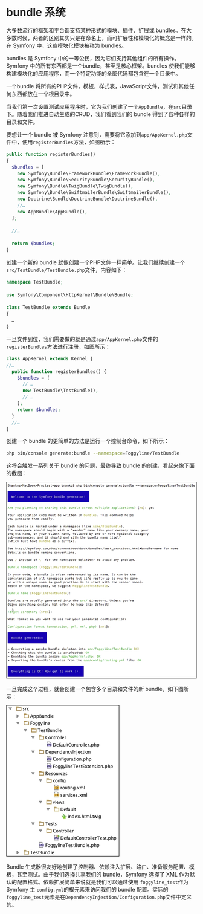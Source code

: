 # bundle 系统

大多数流行的框架和平台都支持某种形式的模块、插件、扩展或 bundles。在大多数时候，两者的区别其实只是在命名上，而可扩展性和模块化的概念是一样的。在 Symfony 中，这些模块化模块被称为 bundles。

bundles 是 Symfony 中的一等公民，因为它们支持其他组件的所有操作。Symfony 中的所有东西都是一个bundle，甚至是核心框架。bundles 使我们能够构建模块化的应用程序，而一个特定功能的全部代码都包含在一个目录中。

一个bundle 将所有的PHP文件，模板，样式表，JavaScript文件，测试和其他任何东西都放在一个根目录中。

当我们第一次设置测试应用程序时，它为我们创建了一个`AppBundle`，在`src`目录下。随着我们推进自动生成的CRUD，我们看到我们的 bundle 得到了各种各样的目录和文件。

要想让一个 bundle 被 Symfony 注意到，需要将它添加到`app/AppKernel.php`文件中，使用`registerBundles`方法，如图所示：

```php
public function registerBundles()
{
  $bundles = [
    new Symfony\Bundle\FrameworkBundle\FrameworkBundle(),
    new Symfony\Bundle\SecurityBundle\SecurityBundle(),
    new Symfony\Bundle\TwigBundle\TwigBundle(),
    new Symfony\Bundle\SwiftmailerBundle\SwiftmailerBundle(),
    new Doctrine\Bundle\DoctrineBundle\DoctrineBundle(),
    //…
    new AppBundle\AppBundle(),
  ];

  //…

  return $bundles;
}
```

创建一个新的 bundle 就像创建一个PHP文件一样简单。让我们继续创建一个`src/TestBundle/TestBundle.php`文件，内容如下：

```php
namespace TestBundle;

use Symfony\Component\HttpKernel\Bundle\Bundle;

class TestBundle extends Bundle
{
  …
}
```

一旦文件到位，我们需要做的就是通过`app/AppKernel.php`文件的`registerBundles`方法进行注册，如图所示：

```php
class AppKernel extends Kernel {
//…
  public function registerBundles() {
    $bundles = [
      // …
      new TestBundle\TestBundle(),
      // …
    ];
    return $bundles;
  }
  //…
}
```

创建一个 bundle 的更简单的方法是运行一个控制台命令，如下所示：

```bash
php bin/console generate:bundle --namespace=Foggyline/TestBundle
```

这将会触发一系列关于 bundle 的问题，最终导致 bundle 的创建，看起来像下面的截图：

![](../../.gitbook/assets/image%20%28207%29.png)

一旦完成这个过程，就会创建一个包含多个目录和文件的新 bundle，如下图所示：

![](../../.gitbook/assets/image%20%28209%29.png)

Bundle 生成器很友好地创建了控制器、依赖注入扩展、路由、准备服务配置、模板，甚至测试。由于我们选择共享我们的 bundle，Symfony 选择了 XML 作为默认的配置格式。依赖扩展简单来说就是我们可以通过使用 `foggyline_test`作为 Symfony 主 `config.yml`的根元素来访问我们的 bundle 配置。实际的`foggyline_test`元素是在`DependencyInjection/Configuration.php`文件中定义的。

